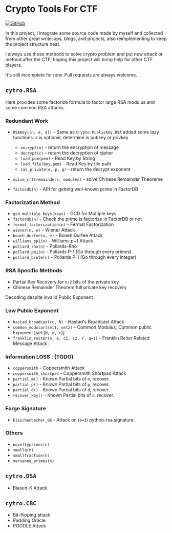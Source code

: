 # Crypto Tools For CTF

[![GitHub](https://img.shields.io/github/license/maojui/cytro.svg)](https://github.com/maojui/cytro)

In this project, I integrate some source code made by myself and collected from other great write-ups, blogs, and projects, also reimplementing to keep the project structure neat.

I always use those methods to solve crypto problem and put new attack or method after the CTF, hoping this project will bring help for other CTF players.

It's still incomplete for now. Pull requests are always welcome.

## `cytro.RSA`

Here provides some factorize formula to factor large RSA modulus and some common RSA attacks.

### Redundant Work

* `RSAKey((n, e, d))` - Same as `Crypto.PublicKey.RSA` added some lazy functions. `d` is optional, determine is pubkey or privkey
  * `encrypt(m)` - return the encryption of message
  * `decrypt(c)` - return the decryption of cipher
  * `load_pem(pem)` - Read Key by String
  * `load_file(key.pem)` - Read Key by file path
  * `cal_private(e, p, q)` - return the decrypt exponent

* `solve_crt(remainders, modules)` - solve Chinese Remainder Theoreme
* `factordb(n)` - API for getting well-known prime in FactorDB

### Factorization Method

* `gcd_multiple_keys(keys)` - GCD for Multiple keys
* `factordb(n)` - Check the prime is factorize in FactorDB or not
* `fermat_factorization(n)` - Fermat Factorization
* `wiener(n, e)` - Wiener Attack
* `boneh_durfee(n, e)` - Boneh Durfee Attack
* `williams_pp1(n)` - Williams p+1 Attack
* `pollard_rho(n)` - Pollards-Rho
* `pollard_pm1(n)` - Pollards P-1 (Go through every primes)
* `pollard_brute(n)` - Pollards P-1 (Go through every integer)

### RSA Specific Methods

* Partial Key Recovery for `n/2` bits of the private key
* Chinese Remainder Theorem full private key recovery

Decoding despite invalid Public Exponent

### Low Public Exponent

* `hastad_broadcast(c, N)` - Hastad's Broadcast Attack
* `common_modular(set1, set2)` - Common Modulus, Common public Exponent [set:(`N, e, c`)]
* `franklin_reiter(n, e, c1, c2, r, a=1)` - Franklin Reiter Related Message Attack :

### Information LOSS : (TODO)

* `coppersmith` - Coppersmith Attack
* `coppersmith_shortpad` - Coppersmith Shortpad Attack
* `partial_m()` - Known Partial bits of `m`, recover.
* `partial_p()` - Known Partial bits of `p`, recover.
* `partial_d()` - Known Partial bits of `d`, recover.
* `recover_key()` - Known Partial bits of `d`, recover.

### Forge Signature

* `bleichenbacher_06` - Attack on (`e=3`) python-rsa signature.

### Others

* `noveltyprimes(n)`
* `smallq(n)`
* `smallfraction(n)`
* `mersenne_primes(n)`

## `cytro.DSA`

* Biased-K Attack

## `cytro.CBC`

* Bit-flipping attack
* Padding Oracle
* POODLE Attack
